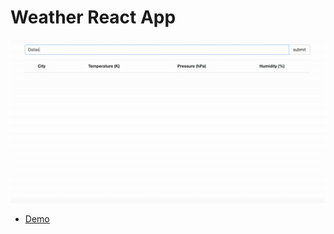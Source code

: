 # Weather React App
![Demo5](./image/demo5.gif)

- [Demo](http://ec2-18-211-203-56.compute-1.amazonaws.com/webpack-dev-server/)
